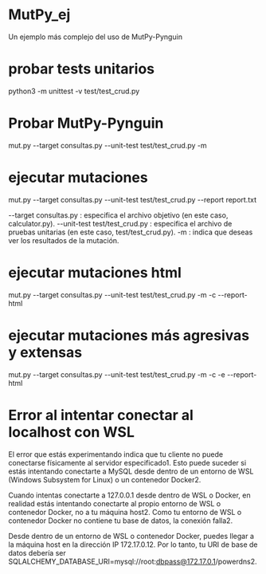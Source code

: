 # MutPy_ej
Un ejemplo más complejo del uso de MutPy-Pynguin


# probar tests unitarios
python3 -m unittest -v test/test_crud.py

# Probar MutPy-Pynguin
mut.py --target consultas.py --unit-test test/test_crud.py -m


# ejecutar mutaciones
mut.py --target consultas.py --unit-test test/test_crud.py --report report.txt

--target consultas.py : especifica el archivo objetivo (en este caso, calculator.py).
--unit-test test/test_crud.py : especifica el archivo de pruebas unitarias (en este caso, test/test_crud.py).
-m : indica que deseas ver los resultados de la mutación.

# ejecutar mutaciones html
mut.py --target consultas.py --unit-test test/test_crud.py -m -c --report-html

# ejecutar mutaciones más agresivas y extensas
mut.py --target consultas.py --unit-test test/test_crud.py -m -c -e --report-html

# Error al intentar conectar al localhost con WSL
El error que estás experimentando indica que tu cliente no puede conectarse físicamente al servidor especificado1. Esto puede suceder si estás intentando conectarte a MySQL desde dentro de un entorno de WSL (Windows Subsystem for Linux) o un contenedor Docker2.

Cuando intentas conectarte a 127.0.0.1 desde dentro de WSL o Docker, en realidad estás intentando conectarte al propio entorno de WSL o contenedor Docker, no a tu máquina host2. Como tu entorno de WSL o contenedor Docker no contiene tu base de datos, la conexión falla2.

Desde dentro de un entorno de WSL o contenedor Docker, puedes llegar a la máquina host en la dirección IP 172.17.0.12. Por lo tanto, tu URI de base de datos debería ser SQLALCHEMY_DATABASE_URI=mysql://root:dbpass@172.17.0.1/powerdns2.
